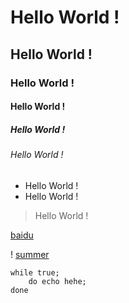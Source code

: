 # Hello World ! 
## Hello World !
### Hello World !
#### Hello World !
##### Hello World !
###### Hello World !

* Hello World !
* Hello World !

> Hello World !

[baidu](http://www.baidu.com)

! [summer](https://a-ssl.duitang.com/uploads/blog/201404/09/20140409161648_QnH5d.thumb.700_0.jpeg)

	while true;
		do echo hehe;
	done
